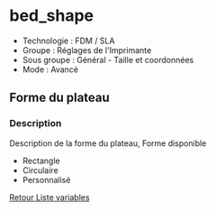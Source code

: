 # bed_shape

* Technologie : FDM / SLA
* Groupe : Réglages de l'Imprimante
* Sous groupe : Général - Taille et coordonnées
* Mode : Avancé

## Forme du plateau

### Description

Description de la forme du plateau, Forme disponible
- Rectangle
- Circulaire
- Personnalisé


[Retour Liste variables](variable_list.md)